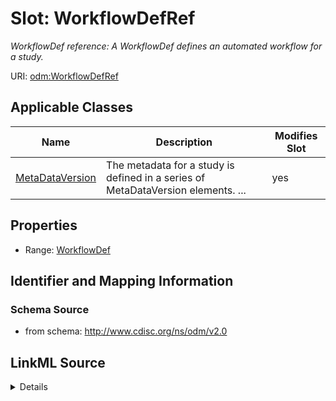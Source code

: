 # Slot: WorkflowDefRef


_WorkflowDef reference: A WorkflowDef defines an automated workflow for a study._



URI: [odm:WorkflowDefRef](http://www.cdisc.org/ns/odm/v2.0/WorkflowDefRef)



<!-- no inheritance hierarchy -->




## Applicable Classes

| Name | Description | Modifies Slot |
| --- | --- | --- |
[MetaDataVersion](MetaDataVersion.md) | The metadata for a study is defined in a series of MetaDataVersion elements. ... |  yes  |







## Properties

* Range: [WorkflowDef](WorkflowDef.md)





## Identifier and Mapping Information







### Schema Source


* from schema: http://www.cdisc.org/ns/odm/v2.0




## LinkML Source

<details>
```yaml
name: WorkflowDefRef
description: 'WorkflowDef reference: A WorkflowDef defines an automated workflow for
  a study.'
from_schema: http://www.cdisc.org/ns/odm/v2.0
rank: 1000
identifier: false
alias: WorkflowDefRef
domain_of:
- MetaDataVersion
range: WorkflowDef

```
</details>